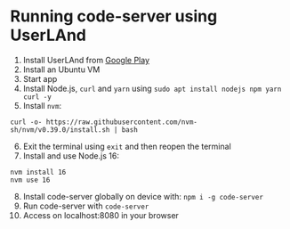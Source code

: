 # Running code-server using UserLAnd

1. Install UserLAnd from [Google Play](https://play.google.com/store/apps/details?id=tech.ula&hl=en_US&gl=US)
2. Install an Ubuntu VM
3. Start app
4. Install Node.js, `curl` and `yarn` using `sudo apt install nodejs npm yarn curl -y`
5. Install `nvm`:

```shell
curl -o- https://raw.githubusercontent.com/nvm-sh/nvm/v0.39.0/install.sh | bash
```

6. Exit the terminal using `exit` and then reopen the terminal
7. Install and use Node.js 16:

```shell
nvm install 16
nvm use 16
```

8. Install code-server globally on device with: `npm i -g code-server`
9. Run code-server with `code-server`
10. Access on localhost:8080 in your browser
